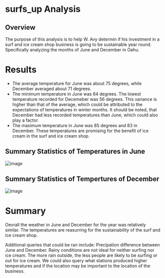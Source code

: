 # surfs_up Analysis

## Overview

The purpose of this analysis is to help W. Avy determin if his investment in a surf and ice cream shop business is going to be sustainable year round. Specifically analyzing the months of June and December in Oahu.

# Results

- The average temperature for June was about 75 degrees, while December averaged about 71 degrees.
- The minimum temperature in June was 64 degrees. The lowest temperature recorded for Decemeber was 56 degrees. This variance is higher than that of the average, which could be attributed to the expectations of temperatures in winter months. It should be noted, that December had less recorded temperatures than June, which could also play a factor.
- The maximum temperature in June was 85 degrees and 83 in December. These temperatures are promising for the benefit of ice cream in the surf and ice cream shop.

## Summary Statistics of Temperatures in June

![image](https://user-images.githubusercontent.com/93399107/155912794-5ee5a339-6c27-4700-82a5-506031d1ff80.png)


## Summary Statistics of Tempertures of December

![image](https://user-images.githubusercontent.com/93399107/155912352-e7061405-ddec-4b87-8eeb-b1ed733df580.png)


# Summary


Oevrall the weather in June and December for the year was relatively similar. The temperatures are reasurring for the sustainability of the surf and ice cream shop.

Additional queries that could be ran include: Precipation difference between June and December. Rainy conditions are not ideal for neither surfing nor ice cream. The more rain outside, the less people are likely to be surfing or out for ice cream. We could also query what stations produced higher temperatures and if the location may be important to the location of the business.

